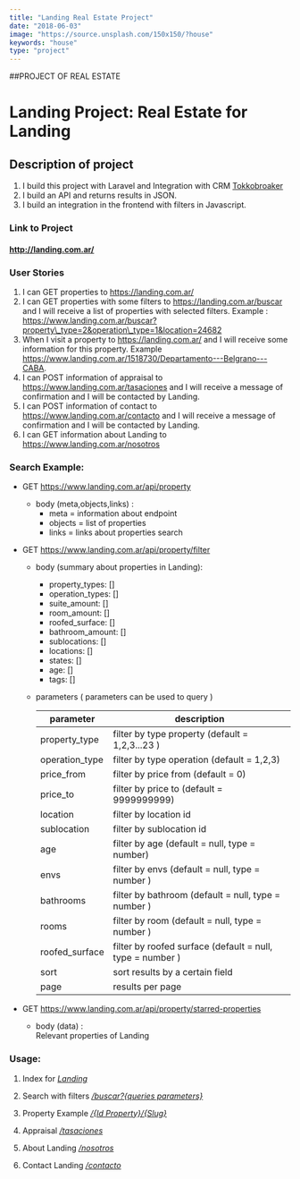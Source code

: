 ```yaml
---
title: "Landing Real Estate Project"
date: "2018-06-03"
image: "https://source.unsplash.com/150x150/?house"
keywords: "house"
type: "project"
---
```


##PROJECT OF REAL ESTATE
 
 
# Landing Project: Real Estate for Landing

## Description of project

1. I build this project with Laravel and Integration with CRM <a href="https://www.tokkobroker.com/" target="_blank">Tokkobroaker</a>  
2. I build an API and returns results in JSON.
3. I build an integration in the frontend with filters in Javascript.

### Link to Project

#### <a href="http://landing.com.ar/" target="_blank">http://landing.com.ar/</a>

### User Stories

1. I can GET properties to <a href="https://landing.com.ar/" target="_blank">https://landing.com.ar/</a> 
2. I can GET properties with some filters to <a href="https://landing.com.ar/buscar" target="_blank">https://landing.com.ar/buscar</a> and I will receive a list of properties with selected filters. Example : <a href="https://www.landing.com.ar/buscar?property\_type=2&operation\_type=1&location=24682" target="_blank">https://www.landing.com.ar/buscar?property\_type=2&operation\_type=1&location=24682</a>
4. When I visit a property to <a href="https://landing.com.ar/buscar" target="_blank">https://landing.com.ar/</a> and I will receive some information for this property. Example <a href="https://www.landing.com.ar/1518730/Departamento---Belgrano---CABA" target="_blank">https://www.landing.com.ar/1518730/Departamento---Belgrano---CABA</a>.
3. I can POST information of appraisal to <a href="https://www.landing.com.ar/tasaciones" target="_blank">https://www.landing.com.ar/tasaciones</a> and I will receive a message of confirmation and I will be contacted by Landing.
4. I can POST information of contact to <a href="https://www.landing.com.ar/contacto" target="_blank">https://www.landing.com.ar/contacto</a> and I will receive a message of confirmation and I will be contacted by Landing.
5. I can GET information about Landing to <a href="https://www.landing.com.ar/nosotros" target="_blank">https://www.landing.com.ar/nosotros</a>

### Search Example:

- GET <a href="https://www.landing.com.ar/api/property" target="_blank">https://www.landing.com.ar/api/property</a> 
    - body (meta,objects,links) :  
        - meta = information about endpoint
        - objects = list of properties
        - links = links about properties search
- GET <a href="https://www.landing.com.ar/api/property/filter" target="_blank">https://www.landing.com.ar/api/property/filter</a> 
    - body (summary about properties in Landing):  
        - property_types: []
        - operation_types: []
        - suite_amount: []
        - room_amount: []
        - roofed_surface: []
        - bathroom_amount: []
        - sublocations: []
        - locations: []
        - states: []
        - age: []
        - tags: []
    - parameters ( parameters can be used to query )
        <table>
            <thead>
                <tr>
                    <th>parameter</th>
                    <th>description</th>
                </tr>
            </thead>
            <tbody>
                <tr>
                    <td>
                        property_type
                    </td>
                    <td>
                        filter by type property (default = 1,2,3...23 ) 
                    </td>
                </tr>
                <tr>
                    <td>
                        operation_type
                    </td>
                    <td>
                        filter by type operation (default = 1,2,3)
                    </td>
                </tr>
                <tr>
                    <td>
                        price_from
                    </td>
                    <td>
                        filter by price from (default = 0)
                    </td>
                </tr>
                <tr>
                    <td>
                        price_to
                    </td>
                    <td>
                        filter by price to (default = 9999999999)
                    </td>
                </tr>
                <tr>
                    <td>
                        location
                    </td>
                    <td>
                        filter by location id
                    </td>
                </tr>
                <tr>
                    <td>
                        sublocation
                    </td>
                    <td>
                        filter by sublocation id
                    </td>
                </tr>
                 <tr>
                    <td>
                        age
                    </td>
                    <td>
                        filter by age (default = null, type = number)
                    </td>
                </tr>
                <tr>
                    <td>
                        envs
                    </td>
                    <td>
                        filter by envs (default = null, type = number )
                    </td>
                </tr>
                <tr>
                    <td>
                        bathrooms
                    </td>
                    <td>
                        filter by bathroom (default = null, type = number )
                    </td>
                </tr>
                <tr>
                    <td>
                        rooms
                    </td>
                    <td>
                        filter by room (default = null, type = number )
                    </td>
                </tr>
                <tr>
                    <td>
                        roofed_surface
                    </td>
                    <td>
                        filter by roofed surface (default = null, type = number )
                    </td>
                </tr>
                <tr>
                    <td>
                        sort
                    </td>
                    <td>
                        sort results by a certain field
                    </td>
                </tr>
                <tr>
                    <td>
                        page
                    </td>
                    <td>
                        results per page
                    </td>
                </tr>
            </tbody>
            
        </table>

- GET <a href="https://www.landing.com.ar/api/property/starred-properties" target="_blank">https://www.landing.com.ar/api/property/starred-properties</a> 
    - body (data) :  
        Relevant properties of Landing


### Usage:

1.  Index for <a href="http://landing.com.ar/" target="_blank">_Landing_</a> 

2.  Search with filters <a href="http://landing.com.ar/buscar" target="_blank">_/buscar?{queries parameters}_ </a>

3. Property Example <a href="https://www.landing.com.ar/1518730/Departamento---Belgrano---CABA" target="_blank">_/{Id Property}/{Slug}_ </a> 

4.  Appraisal <a href="https://www.landing.com.ar/tasaciones" target="_blank">_/tasaciones_ </a>

5.  About Landing  <a href="https://www.landing.com.ar/nosotros" target="_blank">_/nosotros_ </a>

6.  Contact Landing  <a href="https://www.landing.com.ar/contacto" target="_blank">_/contacto_ </a>